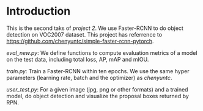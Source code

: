 # Introduction
This is the second taks of *project 2*. We use Faster-RCNN to do object detection on VOC2007 dataset. This project has referrence to https://github.com/chenyuntc/simple-faster-rcnn-pytorch.


*eval_new.py*: We define functions to compute evaluation metrics of a model on the test data, including total loss, AP, mAP and mIOU.

*train.py*: Train a Faster-RCNN within ten epochs. We use the same hyper parameters (learning rate, batch and the optimizer) as *chenyuntc*. 

*user_test.py*: For a given image (jpg, png or other formats) and a trained model, do object detection and visualize the proposal boxes returned by RPN.
